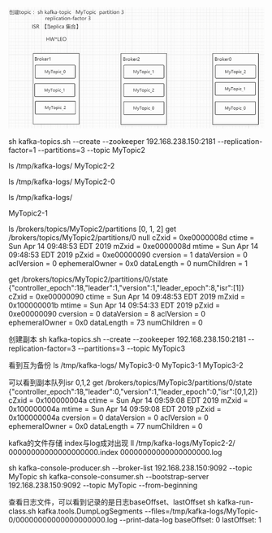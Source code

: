 
![kafka](kafka/rule.png)


sh kafka-topics.sh --create --zookeeper 192.168.238.150:2181 --replication-factor=1 --partitions=3 --topic MyTopic2

ls /tmp/kafka-logs/
MyTopic2-2

ls /tmp/kafka-logs/
MyTopic2-0

ls /tmp/kafka-logs/

MyTopic2-1

ls /brokers/topics/MyTopic2/partitions 
[0, 1, 2]
get /brokers/topics/MyTopic2/partitions/0
null
cZxid = 0xe0000008d
ctime = Sun Apr 14 09:48:53 EDT 2019
mZxid = 0xe0000008d
mtime = Sun Apr 14 09:48:53 EDT 2019
pZxid = 0xe00000090
cversion = 1
dataVersion = 0
aclVersion = 0
ephemeralOwner = 0x0
dataLength = 0
numChildren = 1

get /brokers/topics/MyTopic2/partitions/0/state
{"controller_epoch":18,"leader":1,"version":1,"leader_epoch":8,"isr":[1]}
cZxid = 0xe00000090
ctime = Sun Apr 14 09:48:53 EDT 2019
mZxid = 0x100000001b
mtime = Sun Apr 14 09:54:33 EDT 2019
pZxid = 0xe00000090
cversion = 0
dataVersion = 8
aclVersion = 0
ephemeralOwner = 0x0
dataLength = 73
numChildren = 0

创建副本
sh kafka-topics.sh --create --zookeeper 192.168.238.150:2181 --replication-factor=3 --partitions=3 --topic MyTopic3

看到互为备份
ls /tmp/kafka-logs/
MyTopic3-0
MyTopic3-1
MyTopic3-2

可以看到副本队列isr 0,1,2
get /brokers/topics/MyTopic3/partitions/0/state
{"controller_epoch":18,"leader":0,"version":1,"leader_epoch":0,"isr":[0,1,2]}
cZxid = 0x100000004a
ctime = Sun Apr 14 09:59:08 EDT 2019
mZxid = 0x100000004a
mtime = Sun Apr 14 09:59:08 EDT 2019
pZxid = 0x100000004a
cversion = 0
dataVersion = 0
aclVersion = 0
ephemeralOwner = 0x0
dataLength = 77
numChildren = 0

kafka的文件存储
index与log成对出现
ll /tmp/kafka-logs/MyTopic2-2/
00000000000000000000.index
00000000000000000000.log

sh kafka-console-producer.sh --broker-list 192.168.238.150:9092 --topic MyTopic
sh kafka-console-consumer.sh --bootstrap-server 192.168.238.150:9092 --topic MyTopic --from-beginning

查看日志文件，可以看到记录的是日志baseOffset、lastOffset
sh kafka-run-class.sh kafka.tools.DumpLogSegments --files=/tmp/kafka-logs/MyTopic-0/00000000000000000000.log --print-data-log
baseOffset: 0 lastOffset: 1





